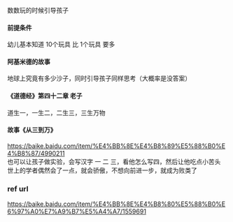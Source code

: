 

数数玩的时候引导孩子
#### 前提条件
幼儿基本知道 10个玩具 比 1个玩具 要多

#### 阿基米德的故事
地球上究竟有多少沙子，同时引导孩子同样思考（大概率是没答案）

####  《道德经》第四十二章  老子
道生一，一生二，二生三，三生万物

####  故事《从三到万》
https://baike.baidu.com/item/%E4%BB%8E%E4%B8%89%E5%88%B0%E4%B8%87/4990211   
也可以让孩子做实验，会写汉字 一 二 三，看他怎么写四，然后让他吃点小苦头
世上的学者偶然会了一点，就会骄傲，不想向前进一步，就成为败类了   




### ref url
https://baike.baidu.com/item/%E4%BB%8E%E4%B8%80%E5%88%B0%E6%97%A0%E7%A9%B7%E5%A4%A7/1559691
